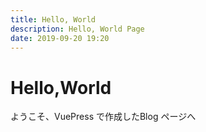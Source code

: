 ```yaml
---
title: Hello, World
description: Hello, World Page
date: 2019-09-20 19:20
---
```


# Hello,World

ようこそ、VuePress で作成したBlog ページへ